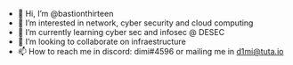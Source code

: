 - 👋 Hi, I’m @bastionthirteen
- 👀 I’m interested in network, cyber security and cloud computing
- 🌱 I’m currently learning cyber sec and infosec @ DESEC
- 💞️ I’m looking to collaborate on infraestructure 
- 📫 How to reach me in discord: dimi#4596 or mailing me in d1mi@tuta.io

<!---
bastionthirteen/bastionthirteen is a ✨ special ✨ repository because its `README.md` (this file) appears on your GitHub profile.
You can click the Preview link to take a look at your changes.
--->
